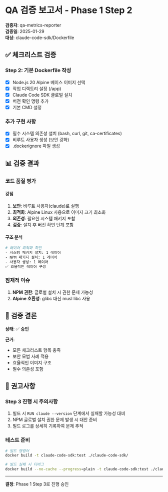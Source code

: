 # QA 검증 보고서 - Phase 1 Step 2

**검증자**: qa-metrics-reporter  
**검증일**: 2025-01-29  
**대상**: claude-code-sdk/Dockerfile

## ✅ 체크리스트 검증

### Step 2: 기본 Dockerfile 작성
- [x] Node.js 20 Alpine 베이스 이미지 선택
- [x] 작업 디렉토리 설정 (/app)
- [x] Claude Code SDK 글로벌 설치
- [x] 버전 확인 명령 추가
- [x] 기본 CMD 설정

### 추가 구현 사항
- [x] 필수 시스템 의존성 설치 (bash, curl, git, ca-certificates)
- [x] 비루트 사용자 생성 (보안 강화)
- [x] .dockerignore 파일 생성

## 📊 검증 결과

### 코드 품질 평가

#### 강점
1. **보안**: 비루트 사용자(claude)로 실행
2. **최적화**: Alpine Linux 사용으로 이미지 크기 최소화
3. **의존성**: 필요한 시스템 패키지 포함
4. **검증**: 설치 후 버전 확인 단계 포함

#### 구조 분석
```dockerfile
# 레이어 최적화 확인
- 시스템 패키지 설치: 1 레이어
- NPM 패키지 설치: 1 레이어
- 사용자 생성: 1 레이어
✅ 효율적인 레이어 구성
```

### 잠재적 이슈
1. **NPM 권한**: 글로벌 설치 시 권한 문제 가능성
2. **Alpine 호환성**: glibc 대신 musl libc 사용

## 🎯 검증 결론

**상태**: ✅ **승인**

**근거**:
- 모든 체크리스트 항목 충족
- 보안 모범 사례 적용
- 효율적인 이미지 구조
- 필수 의존성 포함

## 📝 권고사항

### Step 3 진행 시 주의사항
1. 빌드 시 `RUN claude --version` 단계에서 실패할 가능성 대비
2. NPM 글로벌 설치 권한 문제 발생 시 대안 준비
3. 빌드 로그를 상세히 기록하여 문제 추적

### 테스트 준비
```bash
# 빌드 명령어
docker build -t claude-code-sdk:test ./claude-code-sdk/

# 빌드 실패 시 디버그
docker build --no-cache --progress=plain -t claude-code-sdk:test ./claude-code-sdk/
```

---

**결정**: Phase 1 Step 3로 진행 승인